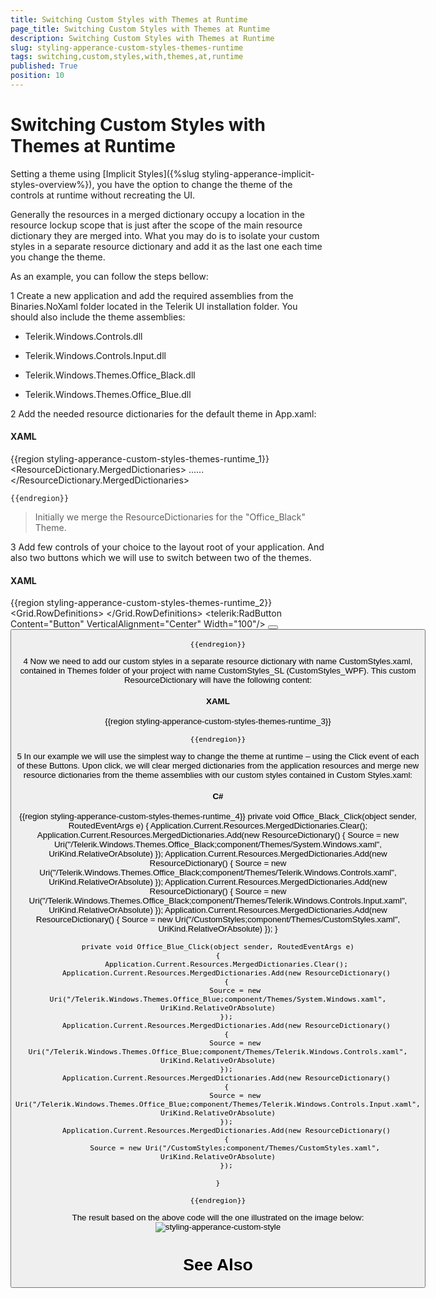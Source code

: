 ```yaml
---
title: Switching Custom Styles with Themes at Runtime
page_title: Switching Custom Styles with Themes at Runtime
description: Switching Custom Styles with Themes at Runtime
slug: styling-apperance-custom-styles-themes-runtime
tags: switching,custom,styles,with,themes,at,runtime
published: True
position: 10
---
```


# Switching Custom Styles with Themes at Runtime

Setting a theme using  [Implicit Styles]({%slug styling-apperance-implicit-styles-overview%}), you have the option to change the theme of the controls at runtime without recreating the UI. 

Generally the resources in a merged dictionary occupy a location in the resource lockup scope that is just after the scope of the main resource dictionary they are merged into. What you may do is to isolate your custom styles in a separate resource dictionary and add it as the last one each time you change the theme.
        

As an example, you can follow the steps bellow:
        

1 Create a new application and add the required assemblies from the Binaries.NoXaml folder located in the Telerik UI installation folder. You should also include the theme assemblies:
        

* Telerik.Windows.Controls.dll
            

* Telerik.Windows.Controls.Input.dll
            

* Telerik.Windows.Themes.Office_Black.dll
            

* Telerik.Windows.Themes.Office_Blue.dll
            

2 Add the needed resource dictionaries for the default theme in App.xaml:

#### __XAML__

{{region styling-apperance-custom-styles-themes-runtime_1}}
	<ResourceDictionary>
		<ResourceDictionary.MergedDictionaries>
		 <ResourceDictionary Source="/Telerik.Windows.Themes.Office_Black;component/Themes/System.Windows.xaml"/>
		 <ResourceDictionary Source="/Telerik.Windows.Themes.Office_Black;component/Themes/Telerik.Windows.Controls.xaml"/>
	 	 <ResourceDictionary Source="/Telerik.Windows.Themes.Office_Black;component/Themes/Telerik.Windows.Controls.Input.xaml"/>
	                ......
	</ResourceDictionary.MergedDictionaries>
	</ResourceDictionary>
	
	{{endregion}}



>Initially we merge the ResourceDictionaries for the "Office_Black" Theme.

3 Add few controls of your choice to the layout root of your application. And also two buttons which we will use to switch between two of the themes. 

#### __XAML__

{{region styling-apperance-custom-styles-themes-runtime_2}}
	<Grid x:Name="LayoutRoot" Background="White">
    <Grid.RowDefinitions>
        <RowDefinition Height="*"/>
        <RowDefinition Height="auto"/>
    </Grid.RowDefinitions>
        <telerik:RadButton Content="Button" VerticalAlignment="Center" Width="100"/>
        <StackPanel Grid.Row="1" Orientation="Horizontal">
            <Button x:Name="Office_Black" Margin="5" Content="Office_Black" Click="Office_Black_Click"/>
            <Button x:Name="Office_Blue" Margin="5" Content="Office_Blue" Click="Office_Blue_Click"/>
		</StackPanel>
	</Grid>
	
	{{endregion}}



4 Now we need to add our custom styles in a separate resource dictionary with name CustomStyles.xaml, contained in Themes folder of your project with name CustomStyles_SL (CustomStyles_WPF). This custom ResourceDictionary will have the following content:

#### __XAML__

{{region styling-apperance-custom-styles-themes-runtime_3}}
	<ResourceDictionary xmlns="http://schemas.microsoft.com/winfx/2006/xaml/presentation"
	                    xmlns:telerik="http://schemas.telerik.com/2008/xaml/presentation"
	                    xmlns:x="http://schemas.microsoft.com/winfx/2006/xaml">
	    <Style TargetType="telerik:RadButton" BasedOn="{StaticResource RadButtonStyle}">
	        <Setter Property="Background" Value="Red"/>
	    </Style>
	</ResourceDictionary>
	
	{{endregion}}



5 In our example we will use the simplest way to change the theme at runtime – using the Click event of each of these Buttons. Upon click, we will clear merged dictionaries from the application resources and merge new resource dictionaries from the theme assemblies with our custom styles contained in Custom Styles.xaml:

#### __C#__

{{region styling-apperance-custom-styles-themes-runtime_4}}
	private void Office_Black_Click(object sender, RoutedEventArgs e)
	{
	    Application.Current.Resources.MergedDictionaries.Clear();
	    Application.Current.Resources.MergedDictionaries.Add(new ResourceDictionary()
	    {
	        Source = new Uri("/Telerik.Windows.Themes.Office_Black;component/Themes/System.Windows.xaml", UriKind.RelativeOrAbsolute)
	    });
	    Application.Current.Resources.MergedDictionaries.Add(new ResourceDictionary()
	    {
	        Source = new Uri("/Telerik.Windows.Themes.Office_Black;component/Themes/Telerik.Windows.Controls.xaml", UriKind.RelativeOrAbsolute)
	    });
	    Application.Current.Resources.MergedDictionaries.Add(new ResourceDictionary()
	    {
	        Source = new Uri("/Telerik.Windows.Themes.Office_Black;component/Themes/Telerik.Windows.Controls.Input.xaml", UriKind.RelativeOrAbsolute)
	    });
	    Application.Current.Resources.MergedDictionaries.Add(new ResourceDictionary()
	    {
	        Source = new Uri("/CustomStyles;component/Themes/CustomStyles.xaml", UriKind.RelativeOrAbsolute)
	    });
	}
	
	private void Office_Blue_Click(object sender, RoutedEventArgs e)
	{
	    Application.Current.Resources.MergedDictionaries.Clear();
	    Application.Current.Resources.MergedDictionaries.Add(new ResourceDictionary()
	    {
	        Source = new Uri("/Telerik.Windows.Themes.Office_Blue;component/Themes/System.Windows.xaml", UriKind.RelativeOrAbsolute)
	    });
	    Application.Current.Resources.MergedDictionaries.Add(new ResourceDictionary()
	    {
	        Source = new Uri("/Telerik.Windows.Themes.Office_Blue;component/Themes/Telerik.Windows.Controls.xaml", UriKind.RelativeOrAbsolute)
	    });
	    Application.Current.Resources.MergedDictionaries.Add(new ResourceDictionary()
	    {
	        Source = new Uri("/Telerik.Windows.Themes.Office_Blue;component/Themes/Telerik.Windows.Controls.Input.xaml", UriKind.RelativeOrAbsolute)
	    });
	    Application.Current.Resources.MergedDictionaries.Add(new ResourceDictionary()
	    {
	        Source = new Uri("/CustomStyles;component/Themes/CustomStyles.xaml", UriKind.RelativeOrAbsolute)
	    });
	
	}
	
	{{endregion}}



The result based on the above code will the one illustrated on the image below:
![styling-apperance-custom-style](images/styling-apperance-custom-style.png)

# See Also
